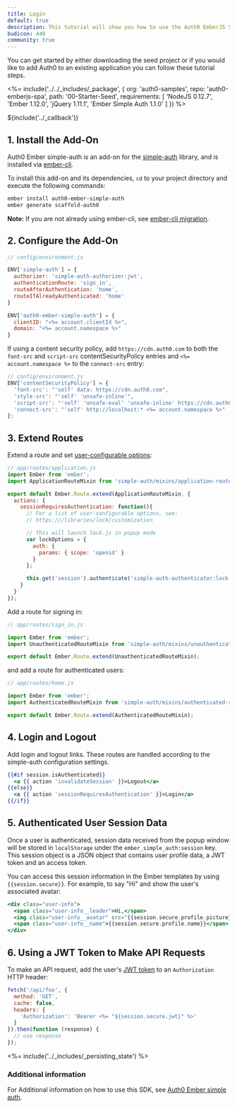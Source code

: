 ```yaml
---
title: Login
default: true
description: This tutorial will show you how to use the Auth0 EmberJS SDK to add authentication and authorization to your web app.
budicon: 448
community: true
---
```


You can get started by either downloading the seed project or if you would like to add Auth0 to an existing application you can follow these tutorial steps.

<%= include('../../_includes/_package', {
  org: 'auth0-samples',
  repo: 'auth0-emberjs-spa',
  path: '00-Starter-Seed',
  requirements: [
    'NodeJS 0.12.7',
    'Ember 1.12.0',
    'jQuery 1.11.1',
    'Ember Simple Auth 1.1.0'
  ]
}) %>

${include('../\_callback')}

## 1. Install the Add-On

Auth0 Ember simple-auth is an add-on for the [simple-auth](http://ember-simple-auth.com) library, and is installed via [ember-cli](http://www.ember-cli.com).

To install this add-on and its dependencies, `cd` to your project directory and execute the following commands:

```bash
ember install auth0-ember-simple-auth
ember generate scaffold-auth0
```

__Note:__ If you are not already using ember-cli, see [ember-cli migration](http://ember-cli.com/user-guide/#migrating-an-existing-ember-project-that-doesnt-use-ember-cli).

## 2. Configure the Add-On

```js
// config/environment.js

ENV['simple-auth'] = {
  authorizer: 'simple-auth-authorizer:jwt',
  authenticationRoute: 'sign_in',
  routeAfterAuthentication: 'home',
  routeIfAlreadyAuthenticated: 'home'
}

ENV['auth0-ember-simple-auth'] = {
  clientID: "<%= account.clientId %>",
  domain: "<%= account.namespace %>"
}
```

If using a content security policy, add
`https://cdn.auth0.com` to both the `font-src` and `script-src` contentSecurityPolicy entries and `<%= account.namespace %>` to the `connect-src` entry:

```js
// config/environment.js
ENV['contentSecurityPolicy'] = {
  'font-src': "'self' data: https://cdn.auth0.com",
  'style-src': "'self' 'unsafe-inline'",
  'script-src': "'self' 'unsafe-eval' 'unsafe-inline' https://cdn.auth0.com <%= account.namespace %>",
  'connect-src': "'self' http://localhost:* <%= account.namespace %>"
};
```

## 3. Extend Routes

Extend a route and set [user-configurable options](/libraries/lock/customization):

```js
// app/routes/application.js
import Ember from 'ember';
import ApplicationRouteMixin from 'simple-auth/mixins/application-route-mixin';

export default Ember.Route.extend(ApplicationRouteMixin, {
  actions: {
    sessionRequiresAuthentication: function(){
      // For a list of user-configurable options, see:
      // https:///libraries/lock/customization

      // This will launch lock.js in popup mode
      var lockOptions = {
        auth: {
          params: { scope: 'openid' }
        }
      };

      this.get('session').authenticate('simple-auth-authenticator:lock', lockOptions);
    }
  }
});
```

Add a route for signing in:

```js
// app/routes/sign_in.js

import Ember from 'ember';
import UnauthenticatedRouteMixin from 'simple-auth/mixins/unauthenticated-route-mixin';

export default Ember.Route.extend(UnauthenticatedRouteMixin);
```

and add a route for authenticated users:

```js
// app/routes/home.js

import Ember from 'ember';
import AuthenticatedRouteMixin from 'simple-auth/mixins/authenticated-route-mixin';

export default Ember.Route.extend(AuthenticatedRouteMixin);
```

## 4. Login and Logout

Add login and logout links. These routes are handled according to the simple-auth configuration settings.

```handlebars
{{#if session.isAuthenticated}}
  <a {{ action 'invalidateSession' }}>Logout</a>
{{else}}
  <a {{ action 'sessionRequiresAuthentication' }}>Login</a>
{{/if}}
```

## 5. Authenticated User Session Data

Once a user is authenticated, session data received from the popup window will be stored in `localStorage` under the `ember_simple_auth:session` key. This session object is a JSON object that contains user profile data, a JWT token and an access token.

You can access this session information in the Ember templates by using `{{session.secure}}`. For example, to say "Hi" and show the user's associated avatar:

```handlebars
<div class="user-info">
  <span class="user-info__leader">Hi,</span>
  <img class="user-info__avatar" src="{{session.secure.profile.picture}}">
  <span class="user-info__name">{{session.secure.profile.name}}</span>
</div>
```

## 6. Using a JWT Token to Make API Requests

To make an API request, add the user's [JWT token](/jwt) to an `Authorization` HTTP header:

```js
fetch('/api/foo', {
  method: 'GET',
  cache: false,
  headers: {
    'Authorization': 'Bearer <%= "${session.secure.jwt}" %>'
  }
}).then(function (response) {
  // use response
});
```

<%= include('../_includes/_persisting_state') %>

### Additional information

For Additional information on how to use this SDK, see [Auth0 Ember simple auth](http://github.com/auth0/auth0-ember-simple-auth/blob/master/README.md).
